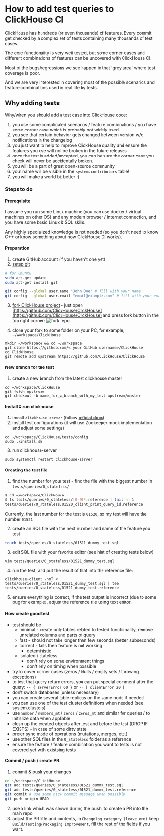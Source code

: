 # How to add test queries to ClickHouse CI

ClickHouse has hundreds (or even thousands) of features. Every commit get checked by a complex set of tests containing many thousands of test cases.

The core functionality is very well tested, but some corner-cases and different combinations of features can be uncovered with ClickHouse CI.

Most of the bugs/regressions we see happen in that 'grey area' where test coverage is poor. 

And we are very interested in covering most of the possible scenarios and feature combinations used in real life by tests. 

## Why adding tests 

Why/when you should add a test case into ClickHouse code:
1) you use some complicated scenarios / feature combinations / you have some corner case which is probably not widely used
2) you see that certain behavior gets changed between version w/o notifications in the changelog
3) you just want to help to improve ClickHouse quality and ensure the features you use will not be broken in the future releases
4) once the test is added/accepted, you can be sure the corner case you check will never be accidentally broken.
5) you will be a part of great open-source community
6) your name will be visible in the `system.contributors` table!
7) you will make a world bit better :) 

### Steps to do

#### Prerequisite 

I assume you run some Linux machine (you can use docker / virtual machines on other OS) and any modern browser / internet connection, and you have some basic Linux & SQL skills. 

Any highly specialized knowledge is not needed (so you don't need to know C++ or know something about how ClickHouse CI works).


#### Preparation 

1) [create GitHub account](https://github.com/join) (if you haven't one yet)
2) [setup git](https://docs.github.com/en/free-pro-team@latest/github/getting-started-with-github/set-up-git)
```bash
# for Ubuntu
sudo apt-get update
sudo apt-get install git

git config --global user.name "John Doe" # fill with your name
git config --global user.email "email@example.com" # fill with your email

```
3) [fork ClickHouse project](https://docs.github.com/en/free-pro-team@latest/github/getting-started-with-github/fork-a-repo) - just open [https://github.com/ClickHouse/ClickHouse](https://github.com/ClickHouse/ClickHouse) and press fork button in the top right corner:
![fork repo](https://github-images.s3.amazonaws.com/help/bootcamp/Bootcamp-Fork.png)

4) clone your fork to some folder on your PC, for example, `~/workspace/ClickHouse`
```
mkdir ~/workspace && cd ~/workspace
git clone https://github.com/< your GitHub username>/ClickHouse
cd ClickHouse
git remote add upstream https://github.com/ClickHouse/ClickHouse
```

#### New branch for the test

1) create a new branch from the latest clickhouse master 
```
cd ~/workspace/ClickHouse
git fetch upstream
git checkout -b name_for_a_branch_with_my_test upstream/master 
```

#### Install & run clickhouse 

1) install `clickhouse-server` (follow [official docs](https://clickhouse.tech/docs/en/getting-started/install/))
2) install test configurations (it will use Zookeeper mock implementation and adjust some settings) 
```
cd ~/workspace/ClickHouse/tests/config
sudo ./install.sh
```
3) run clickhouse-server
```
sudo systemctl restart clickhouse-server
```

#### Creating the test file 


1) find the number for your test - find the file with the biggest number in `tests/queries/0_stateless/`

```sh
$ cd ~/workspace/ClickHouse
$ ls tests/queries/0_stateless/[0-9]*.reference | tail -n 1
tests/queries/0_stateless/01520_client_print_query_id.reference
```
Currently, the last number for the test is `01520`, so my test will have the number `01521`

2) create an SQL file with the next number and name of the feature you test 

```sh
touch tests/queries/0_stateless/01521_dummy_test.sql
```

3) edit SQL file with your favorite editor (see hint of creating tests below)
```sh
vim tests/queries/0_stateless/01521_dummy_test.sql
```


4) run the test, and put the result of that into the reference file:
```
clickhouse-client -nmT < tests/queries/0_stateless/01521_dummy_test.sql | tee tests/queries/0_stateless/01521_dummy_test.reference
```

5) ensure everything is correct, if the test output is incorrect (due to some bug for example), adjust the reference file using text editor.

####  How create good test

- test should be
	- minimal - create only tables related to tested functionality, remove unrelated columns and parts of query
	- fast - should not take longer than few seconds (better subseconds)
	- correct - fails then feature is not working
        - deteministic
	- isolated / stateless 
		- don't rely on some environment things
		- don't rely on timing when possible 
- try to cover corner cases (zeros / Nulls / empty sets / throwing exceptions) 
- to test that query return errors, you can put special comment after the query: `-- { serverError 60 }` or `-- { clientError 20 }`
- don't switch databases (unless necessary)
- you can create several table replicas on the same node if needed
- you can use one of the test cluster definitions when needed (see system.clusters)
- use `number` / `numbers_mt` / `zeros` / `zeros_mt` and similar for queries / to initialize data when appliable
- clean up the created objects after test and before the test (DROP IF EXISTS) - in case of some dirty state 
- prefer sync mode of operations (mutations, merges, etc.)
- use other SQL files in the `0_stateless` folder as a reference
- ensure the feature / feature combination you want to tests is not covered yet with existsing tests

#### Commit / push / create PR.

1) commit & push your changes 
```sh
cd ~/workspace/ClickHouse
git add tests/queries/0_stateless/01521_dummy_test.sql
git add tests/queries/0_stateless/01521_dummy_test.reference
git commit # use some nice commit message when possible
git push origin HEAD
```
2) use a link which was shown during the push, to create a PR into the main repo
3) adjust the PR title and contents, in `Changelog category (leave one)` keep 
`Build/Testing/Packaging Improvement`, fill the rest of the fields if you want. 
